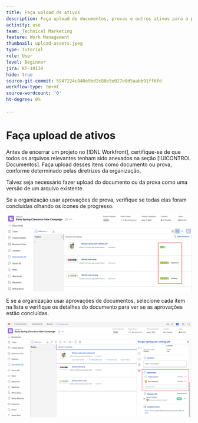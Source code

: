 ```yaml
---
title: Faça upload de ativos
description: Faça upload de documentos, provas e outros ativos para o projeto antes de encerrá-lo para garantir que todos os dados relevantes estejam associados ao projeto.
activity: use
team: Technical Marketing
feature: Work Management
thumbnail: upload-assets.jpeg
type: Tutorial
role: User
level: Beginner
jira: KT-10138
hide: true
source-git-commit: 5947224c840e9bd2c80e5e027e0d5aabb91ff6fd
workflow-type: tm+mt
source-wordcount: '0'
ht-degree: 0%

---
```


# Faça upload de ativos

Antes de encerrar um projeto no [!DNL Workfront], certifique-se de que todos os arquivos relevantes tenham sido anexados na seção [!UICONTROL Documentos]. Faça upload desses itens como documento ou prova, conforme determinado pelas diretrizes da organização.

Talvez seja necessário fazer upload do documento ou da prova como uma versão de um arquivo existente.

Se a organização usar aprovações de prova, verifique se todas elas foram concluídas olhando os ícones de progresso.

![Página Documentos mostrando ícones de progresso da prova](assets/planner-fund-proof-progress-icons.png)

E se a organização usar aprovações de documentos, selecione cada item na lista e verifique os detalhes do documento para ver se as aprovações estão concluídas.

![Resumo lateral na página Documentos mostrando a aprovação do documento](assets/planner-fund-document-approval.png)

<!---
learn more urls
Create proofs
Add new documents to Workfront
--->

